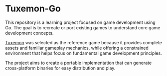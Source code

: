 # Tuxemon-Go

This repository is a learning project focused on game development using Go. The goal is to recreate or port existing games to understand core game development concepts.

[Tuxemon](https://github.com/Tuxemon/Tuxemon) was selected as the reference game because it provides complete assets and familiar gameplay mechanics, while offering a constrained environment that helps focus on fundamental game development principles.

The project aims to create a portable implementation that can generate cross-platform binaries for easy distribution and play.
